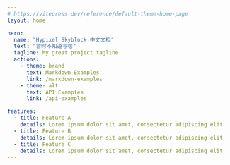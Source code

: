 ```yaml
---
# https://vitepress.dev/reference/default-theme-home-page
layout: home

hero:
  name: "Hypixel Skyblock 中文文档"
  text: "暂时不知道写啥"
  tagline: My great project tagline
  actions:
    - theme: brand
      text: Markdown Examples
      link: /markdown-examples
    - theme: alt
      text: API Examples
      link: /api-examples

features:
  - title: Feature A
    details: Lorem ipsum dolor sit amet, consectetur adipiscing elit
  - title: Feature B
    details: Lorem ipsum dolor sit amet, consectetur adipiscing elit
  - title: Feature C
    details: Lorem ipsum dolor sit amet, consectetur adipiscing elit
---
```


